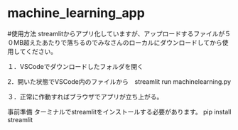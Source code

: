 # machine_learning_app

#使用方法
streamlitからアプリ化していますが、アップロードするファイルが５０MB超えたあたりで落ちるのでみなさんのローカルにダウンロードしてから使用してください。

１．VSCodeでダウンロードしたフォルダを開く

2．開いた状態でVSCode内のファイルから　streamlit run machinelearning.py

３．正常に作動すればブラウザでアプリが立ち上がる。


事前準備
ターミナルでstreamlitをインストールする必要があります。
pip install streamlit

